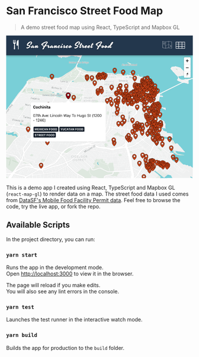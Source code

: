 # San Francisco Street Food Map

> A demo street food map using React, TypeScript and Mapbox GL

![Screenshot](./screenshot.png)

This is a demo app I created using React, TypeScript and Mapbox GL (`react-map-gl`) to render data on a map. The street food data I used comes from [DataSF's Mobile Food Facility Permit data](https://data.sfgov.org/Economy-and-Community/Mobile-Food-Facility-Permit/rqzj-sfat). Feel free to browse the code, try the live app, or fork the repo.

## Available Scripts

In the project directory, you can run:

### `yarn start`

Runs the app in the development mode.<br />
Open [http://localhost:3000](http://localhost:3000) to view it in the browser.

The page will reload if you make edits.<br />
You will also see any lint errors in the console.

### `yarn test`

Launches the test runner in the interactive watch mode.

### `yarn build`

Builds the app for production to the `build` folder.
